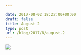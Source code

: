 ```yaml
---

date: 2017-08-02 18:27:00+00:00
draft: false
title: August 2
type: post
url: /blog/2017/8/august-2
---
```




  
![](/images/2017-08-02-20178august-2/IMG_1992+2.jpg)

  


